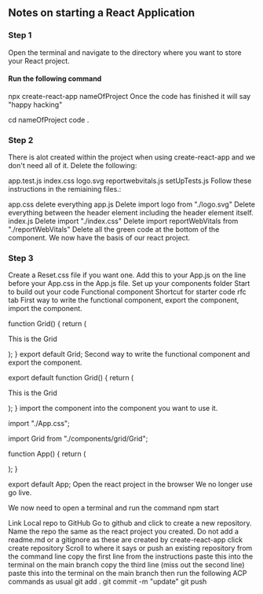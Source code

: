 ## Notes on starting a React Application
### Step 1
Open the terminal and navigate to the directory where you want to store your React project.

#### Run the following command

npx create-react-app nameOfProject
Once the code has finished it will say "happy hacking"

cd nameOfProject
code .
### Step 2
There is alot created within the project when using create-react-app and we don't need all of it. Delete the following:

app.test.js
index.css
logo.svg
reportwebvitals.js
setUpTests.js
Follow these instructions in the remiaining files.:

app.css
delete everything
app.js
Delete import logo from "./logo.svg"
Delete everything between the header element including the header element itself.
index.js
Delete import "./index.css"
Delete import reportWebVitals from "./reportWebVitals"
Delete all the green code at the bottom of the component.
We now have the basis of our react project.

### Step 3
Create a Reset.css file if you want one.
Add this to your App.js on the line before your App.css in the App.js file.
Set up your components folder
Start to build out your code
Functional component
Shortcut for starter code rfc tab
First way to write the functional component, export the component, import the component.

function Grid() {
  return (
    <div className="grid">
      <p>This is the Grid</p>
    </div>
  );
}
export default Grid;
Second way to write the functional component and export the component.

export default function Grid() {
  return (
    <div>
      <p>This is the Grid</p>
    </div>
  );
}
import the component into the component you want to use it.

import "./App.css";

import Grid from "./components/grid/Grid";

function App() {
  return (
    <div className="App">
      <Grid />
    </div>
  );
}

export default App;
Open the react project in the browser
We no longer use go live.

We now need to open a terminal and run the command npm start

Link Local repo to GitHub
Go to github and click to create a new repository.
Name the repo the same as the react project you created.
Do not add a readme.md or a gitignore as these are created by create-react-app
click create repository
Scroll to where it says or push an existing repository from the command line
copy the first line from the instructions
paste this into the terminal on the main branch
copy the third line (miss out the second line)
paste this into the terminal on the main branch
then run the following ACP commands as usual
git add .
git commit -m "update"
git push